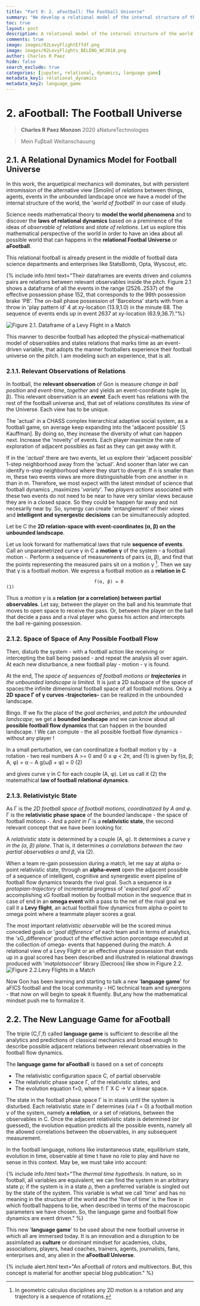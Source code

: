 ```yaml
---
title: "Part 0: 2. aFootball: The Football Universe"
summary: "We develop a relational model of the internal structure of the world of Football Universe"
toc: true
layout: post
description: A relational model of the internal structure of the world of Football Universe 
comments: true
image: images/02LevyFlightEffdf.png
image: images/02LevyFlights_BELENG_WC2018.png
author: Charles R Paez
hide: false
search_exclude: true
categories: [jupyter, relational, dynamics, language game]
metadata_key1: relational_dynamics
metadata_key2: language_game
---
```


# 2. aFootball: The Football Universe
> **Charles R Paez Monzon** 2020 aNatureTechnologies

> Mein Fuβball Weltanschauung

## 2.1. A Relational Dynamics Model for Football Universe
In this work, the arquetipical mechanics will dominates, but with persistent intromission of the alternative view [Smolin] of _relations_ between things, agents, events in the unbounded landscape once we have a model of the internal structure of the  world, the '_world of football_' in our case of study.

Science needs mathematical theory to **model the world phenomena** and to discover the **laws of relational dynamics** based on a preminence of the ideas of _observable of relations_ and _state of relations_. Let us explore this mathematical perspective of the world in order to have an idea about all possible world that can happens in the **relational Footbal Universe** or **aFootball**.

This relational football is already present in the middle of football data science departments and enterprises like StatsBomb,
Opta, Wyscout, etc. 

{% include info.html text="Their dataframes are events driven and columns pairs are relations between relevant observables inside the pitch. Figure 2.1 shows a dataframe of all the events in the range (2526..2537) of the effective possession phase 152, that corresponds to the 98th possession brake 'PB'. The on-ball phase possession of 'Barcelona' starts with from a throw in 'play pattern id' 4 at xy-location (13.9,1.0) in the minute 68. The sequence of events ends up in event 2637 at xy-location (63.9,36.7)."%}

![](http://chazzpm.github.com/aFICSCHASS/images/02LevyFlightEffdf.png "Figure 2.1. Dataframe of a Levy Flight in a Match")

This manner to describe football has adopted the physical-mathematical model of observables and states relations that marks time as an event-driven variable, that adopts the manner footballers experience their football universe on the pitch. I am modeling such an experience, that is all.

### 2.1.1. Relevant Observations of Relations
In football, the **relevant observation** of Gon is measure _change in ball position_ and _event-time_, _together_ and yields an event-coordinate tuple (α, β). This relevant observation is an _**event**_. Each event has relations with the rest of the football universe and, that set of relations constitutes its *view* of the Universe. Each view has to be unique.

The 'actual' in a CHASS complex hierarchical adaptive social system, as a football game, on average keep expanding into the 'adjacent possible' [S Kauffman]. By doing so, they increase the diversity of what can happen next. Increase the 'novelty' of events. Each player maximize the rate of exploration of adjacent possibles as fast as they can get away with it.

If in the '_actual_' there are two events, let us explore their 'adjacent possible' 1-step neighborhood away from the 'actual'. And sooner than later we can identify n-step neighborhood where they start to diverge. If n is smaller than m, these two events views are more distinguishable from one another in n than in m. Therefore, we most expect with the latest mindset of science that football dynamics _maximizes '_variety_'. Two *players actions* associated with these two events do not need to be near to have very similar views because they are in a closed space. So they could be happen far away and not necesarily near by. So, synergy can  create 'entanglement' of their _views_ and **intelligent and synergestic decisions** can be simultaneously  adopted.

Let be C the  **2D relation-space with event-coordinates (α, β) on the unbounded landscape**.

Let us look forward for mathematical laws that rule **sequence of events**. Call an unparametrized curve γ in C a **motion γ**  of the system - a football motion -. Perform a sequence of measurements of pairs (α, β), and find that the points representing  the measured pairs sit on a motion γ [^1]. Then we say that γ is a football motion. We express a football motion as a **relation in  C**

                                     f(α, β) = 0                                           (1)

Thus a _motion γ_ is a **relation (or a correlation) between partial observables**. Let say, between the player on the ball  and his teammate that moves to open space to receive the pass. Or, between the player on the ball that decide a pass and a rival player who guess his action and intercepts the ball re-gaining possession.

### 2.1.2. Space of Space of Any Possible Football Flow

Then, disturb the system - with a football action like receiving or intercepting the ball being passed - and repeat the  analysis all over again. At each new disturbance, a new football play - motion - γ is found. 

At the end, The _space of sequences of football motions or **trajectories** in the unbounded landscape is limited_. It is just a 2D subspace of the space of spaces:the infinite dimensional football space of all football motions. Only a **2D space Γ of γ curves -trajectories-** can be realized in the unbounded landscape.

Bingo. If we fix the place of the *goal archeries*, and *patch the unbounded landscape*; we get a **bounded landscape** and we can know about all **possible football flow dynamics** that can happen in the bounded landscape. ! We can compute - the all possible football flow dynamics - without any player !

In a small perturbation, we can coordinatize a football motion γ by - a rotation - two real numbers A >= 0 and 0 ≤ φ < 2π, and (1) is given by
                        f(α, β; A, φ) = α − A g(ωβ + φ) = 0                               (2)
                        
and gives curve γ in C for each couple (A, φ). Let us call it (2) the matemathical **law of football relational dynamics**.

### 2.1.3. Relativistyic State

As Γ is the *2D football space of football motions, coordinatized by A and φ*. Γ is the **relativistic phase space** of the  bounded landscape - the space of football motions -. And a _point in Γ_ is a **relativistic state**, the second relevant concept that we have been looking for.

A _relativistic state_ is determined by a couple (A, φ). It determines a _curve γ in the (α, β) plane_. That is, it determines _a correlations between the two partial observables α and β_, via (2).

When a team re-gain possession during a match, let me say at alpha α-point relativistic state, through an **alpha-event** open the adjacent possible of a sequence of intelligent, cognitive and synergestic event pipeline of football flow dynamics towards the rival goal. Such a sequence is a *protopian-trajectory* of incremental progress of '_expected goal_ xG' accomplishing xG football motion by football motion in the sequence that in case of end in an **omega event** with a pass to the net of the rival goal we call it a **Levy flight**, an actual football flow dynamics from alpha α-point to omega point where a teammate player scores a goal.

The most important _relativistic observable_ will be the scored minus conceded goals or '_goal difference_' of each team and in terms of analytics, the 'xG_difference' product of the effective action porcentage executed at the collection of omega- events that happened during the match. A relational view of a Levy Flight or an effective phase possession that ends up in a goal scored has been described and illustrated in relational drawings produced with '_matplotsoccer_' library [Decroos] like show in Figure 2.2.
![](http://chazzpm.github.com/aFICSCHASS/images/02LevyFlights_BELENG_WC2018.png "Figure 2.2.Levy Flights in a Match")

Now Gon has been learning and starting to talk a new '**language game**' for aFICS football and the local community - HC technical team and synergons - that now on will begin to speak it fluently. But,any how the mathematical mindset push me to formalize it.

## 2.2. The New Language Game for aFootball

The triple (C,Γ,f) called **language game** is sufficient to describe all the analytics and predictions of classical mechanics and broad enough to describe possible adjacent relations between relevant observables in the football flow dynamics. 

The **language game for aFootball** is based on a set of concepts

  - The relativistic configuration space C, of partial observable
  - The relativistic phase space Γ, of the relativistic states, and
  - The evolution equation f=0, where f: Γ X C -> V a linear space.

The state in the football phase space Γ is in stasis until the system is disturbed. Each relativistic state in Γ determines (via f = 0) a football motion γ of the system, namely **a relation**, or a set of relations, between the observables in C. Once the adjacent relativistic state is determined (or guessed), the evolution equation predicts all the possible events, namely all the allowed correlations between the observables, in any subsequent measurement.

In the football language, notions like instantaneous state, equilibrium state, evolution in time, observable at time t have  no role to play and have no sense in this context. May be, we must take into account:

{% include info.html text="The *thermal time hypothesis*. In nature, so in football, all variables are equivalent; we can find the system in an arbitrary state ρ; if the system is in a state ρ, then a preferred variable is singled out by the state of the system. This variable is what we call 'time' and has no meaning in the structure of the world and the 'flow of time' is the flow in which football happens to be, when described in terms of the macroscopic parameters we  have chosen. So, the language game and football flow dynamics are event driven." %}

This new '**language game**' to be used about the new football universe in which all are immersed today. It is an innovation and a disruption to be assimilated as **culture** or dominant mindset for academies, clubs, associations, players, head  coaches, trainers, agents, journalists, fans, enterprises and, any alien in the **aFootball Universe**. 

{% include alert.html text="An aFootball of rotors and  multivectors. But, this concept is material for another special blog publication." %}

[^1]: In geometric calculus disciplines any 2D motion is a rotation and any trajectory is a sequence of rotations.
